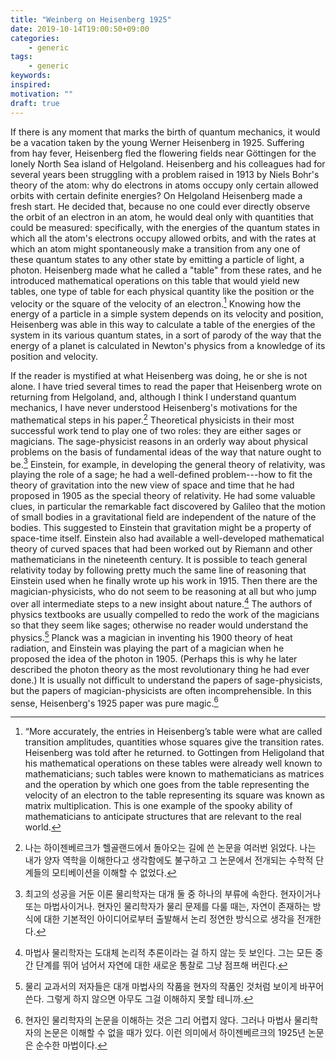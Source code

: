 ```yaml
---
title: "Weinberg on Heisenberg 1925"
date: 2019-10-14T19:00:50+09:00
categories:
    - generic
tags:
    - generic
keywords:
inspired:
motivation: ""
draft: true
---
```


If there is any moment that marks the birth of quantum mechanics, it would be a vacation taken by the young Werner Heisenberg in 1925. Suffering from hay fever, Heisenberg fled the flowering fields near Göttingen for the lonely North Sea island of Helgoland. Heisenberg and his colleagues had for several years been struggling with a problem raised in 1913 by Niels Bohr's theory of the atom: why do electrons in atoms occupy only certain allowed orbits with certain definite energies? On Helgoland Heisenberg made a fresh start. He decided that, because no one could ever directly observe the orbit of an electron in an atom, he would deal only with quantities that could be measured: specifically, with the energies of the quantum states in which all the atom's electrons occupy allowed orbits, and with the rates at which an atom might spontaneously make a transition from any one of these quantum states to any other state by emitting a particle of light, a photon. Heisenberg made what he called a "table" from these rates, and he introduced mathematical operations on this table that would yield new tables, one type of table for each physical quantity like the position or the velocity or the square of the velocity of an electron.[^1] Knowing how the energy of a particle in a simple system depends on its velocity and position, Heisenberg was able in this way to calculate a table of the energies of the system in its various quantum states, in a sort of parody of the way that the energy of a planet is calculated in Newton's physics from a knowledge of its position and velocity.

If the reader is mystified at what Heisenberg was doing, he or she is not alone. I have tried several times to read the paper that Heisenberg wrote on returning from Helgoland, and, although I think I understand quantum mechanics, I have never understood Heisenberg's motivations for the mathematical steps in his paper.[^2] Theoretical physicists in their most successful work tend to play one of two roles: they are either sages or magicians. The sage-physicist reasons in an orderly way about physical problems on the basis of fundamental ideas of the way that nature ought to be.[^3] Einstein, for example, in developing the general theory of relativity, was playing the role of a sage; he had a well-defined problem---how to fit the theory of gravitation into the new view of space and time that he had proposed in 1905 as the special theory of relativity. He had some valuable clues, in particular the remarkable fact discovered by Galileo that the motion of small bodies in a gravitational field are independent of the nature of the bodies. This suggested to Einstein that gravitation might be a property of space-time itself. Einstein also had available a well-developed mathematical theory of curved spaces that had been worked out by Riemann and other mathematicians in the nineteenth century. It is possible to teach general relativity today by following pretty much the same line of reasoning that Einstein used when he finally wrote up his work in 1915. Then there are the magician-physicists, who do not seem to be reasoning at all but who jump over all intermediate steps to a new insight about nature.[^4] The authors of physics textbooks are usually compelled to redo the work of the magicians so that they seem like sages; otherwise no reader would understand the physics.[^5] Planck was a magician in inventing his 1900 theory of heat radiation, and Einstein was playing the part of a magician when he proposed the idea of the photon in 1905. (Perhaps this is why he later described the photon theory as the most revolutionary thing he had ever done.) It is usually not difficult to understand the papers of sage-physicists, but the papers of magician-physicists are often incomprehensible. In this sense, Heisenberg's 1925 paper was pure magic.[^6]

[^1]: “More accurately, the entries in Heisenberg’s table were what are called transition amplitudes, quantities whose squares give the transition rates. Heisenberg was told after he returned. to Gottingen from Heligoland that his mathematical operations on these tables were already well known to mathematicians; such tables were known to mathematicians as matrices and the operation by which one goes from the table representing the velocity of an electron to the table representing its square was known as matrix multiplication. This is one example of the spooky ability of mathematicians to anticipate structures that are relevant to the real world.

[^2]: 나는 하이젠베르크가 헬골랜드에서 돌아오는 길에 쓴 논문을 여러번 읽었다. 나는 내가 양자 역학을 이해한다고 생각함에도 불구하고 그 논문에서 전개되는 수학적 단계들의 모티베이션을 이해할 수 없었다.

[^3]: 최고의 성공을 거둔 이론 물리학자는 대개 둘 중 하나의 부류에 속한다. 현자이거나 또는 마법사이거나. 현자인 물리학자가 물리 문제를 다룰 때는, 자연이 존재하는 방식에 대한 기본적인 아이디어로부터 출발해서 논리 정연한 방식으로 생각을 전개한다.

[^4]: 마법사 물리학자는 도대체 논리적 추론이라는 걸 하지 않는 듯 보인다. 그는 모든 중간 단계를 뛰어 넘어서 자연에 대한 새로운 통찰로 그냥 점프해 버린다.

[^5]: 물리 교과서의 저자들은 대개 마법사의 작품을 현자의 작품인 것처럼 보이게 바꾸어 쓴다. 그렇게 하지 않으면 아무도 그걸 이해하지 못할 테니까.

[^6]: 현자인 물리학자의 논문을 이해하는 것은 그리 어렵지 않다. 그러나 마법사 물리학자의 논문은 이해할 수 없을 때가 있다. 이런 의미에서 하이젠베르크의 1925년 논문은 순수한 마법이다.